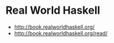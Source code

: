 
# Real World Haskell

* http://book.realworldhaskell.org/
* http://book.realworldhaskell.org/read/
